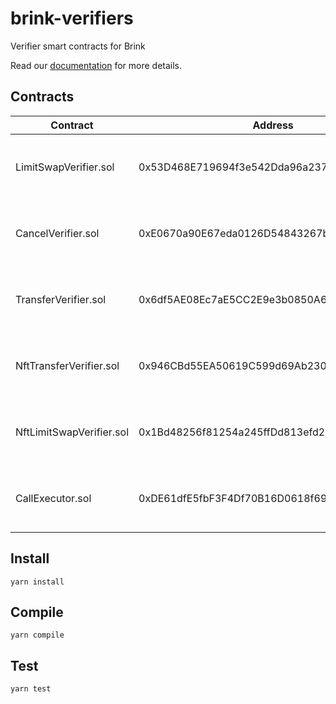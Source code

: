 # brink-verifiers

Verifier smart contracts for Brink

Read our [documentation](https://brink.gitbook.io/brink/getting-started/platform-overview) for more details.

## Contracts

| Contract | Address | Networks |
| --- | --- | --- |
| LimitSwapVerifier.sol | 0x53D468E719694f3e542Dda96a237Af08eb394f2C |[mainnet](https://etherscan.io/address/0x53D468E719694f3e542Dda96a237Af08eb394f2C#code), [goerli](https://goerli.etherscan.io/address/0x53D468E719694f3e542Dda96a237Af08eb394f2C#code), [rinkeby](https://rinkeby.etherscan.io/address/0x53D468E719694f3e542Dda96a237Af08eb394f2C#code), [ropsten](https://ropsten.etherscan.io/address/0x53D468E719694f3e542Dda96a237Af08eb394f2C#code), [kovan](https://kovan.etherscan.io/address/0x53D468E719694f3e542Dda96a237Af08eb394f2C#code) |
| CancelVerifier.sol | 0xE0670a90E67eda0126D54843267b27Ca6343B2d8 |[mainnet](https://etherscan.io/address/0xE0670a90E67eda0126D54843267b27Ca6343B2d8#code), [goerli](https://goerli.etherscan.io/address/0xE0670a90E67eda0126D54843267b27Ca6343B2d8#code), [rinkeby](https://rinkeby.etherscan.io/address/0xE0670a90E67eda0126D54843267b27Ca6343B2d8#code), [ropsten](https://ropsten.etherscan.io/address/0xE0670a90E67eda0126D54843267b27Ca6343B2d8#code), [kovan](https://kovan.etherscan.io/address/0xE0670a90E67eda0126D54843267b27Ca6343B2d8#code) |
| TransferVerifier.sol | 0x6df5AE08Ec7aE5CC2E9e3b0850A61AD7C73bC9A9 |[mainnet](https://etherscan.io/address/0x6df5AE08Ec7aE5CC2E9e3b0850A61AD7C73bC9A9#code), [goerli](https://goerli.etherscan.io/address/0x6df5AE08Ec7aE5CC2E9e3b0850A61AD7C73bC9A9#code), [rinkeby](https://rinkeby.etherscan.io/address/0x6df5AE08Ec7aE5CC2E9e3b0850A61AD7C73bC9A9#code), [ropsten](https://ropsten.etherscan.io/address/0x6df5AE08Ec7aE5CC2E9e3b0850A61AD7C73bC9A9#code), [kovan](https://kovan.etherscan.io/address/0x6df5AE08Ec7aE5CC2E9e3b0850A61AD7C73bC9A9#code) |
| NftTransferVerifier.sol | 0x946CBd55EA50619C599d69Ab230Dff8707987D00 |[mainnet](https://etherscan.io/address/0x946CBd55EA50619C599d69Ab230Dff8707987D00#code), [goerli](https://goerli.etherscan.io/address/0x946CBd55EA50619C599d69Ab230Dff8707987D00#code), [rinkeby](https://rinkeby.etherscan.io/address/0x946CBd55EA50619C599d69Ab230Dff8707987D00#code), [ropsten](https://ropsten.etherscan.io/address/0x946CBd55EA50619C599d69Ab230Dff8707987D00#code), [kovan](https://kovan.etherscan.io/address/0x946CBd55EA50619C599d69Ab230Dff8707987D00#code) |
| NftLimitSwapVerifier.sol | 0x1Bd48256f81254a245ffDd813efd22Fefb542249 |[mainnet](https://etherscan.io/address/0x1Bd48256f81254a245ffDd813efd22Fefb542249#code), [goerli](https://goerli.etherscan.io/address/0x1Bd48256f81254a245ffDd813efd22Fefb542249#code), [rinkeby](https://rinkeby.etherscan.io/address/0x1Bd48256f81254a245ffDd813efd22Fefb542249#code), [ropsten](https://ropsten.etherscan.io/address/0x1Bd48256f81254a245ffDd813efd22Fefb542249#code), [kovan](https://kovan.etherscan.io/address/0x1Bd48256f81254a245ffDd813efd22Fefb542249#code) |
| CallExecutor.sol | 0xDE61dfE5fbF3F4Df70B16D0618f69B96A2754bf8 |[mainnet](https://etherscan.io/address/0xDE61dfE5fbF3F4Df70B16D0618f69B96A2754bf8#code), [goerli](https://goerli.etherscan.io/address/0xDE61dfE5fbF3F4Df70B16D0618f69B96A2754bf8#code), [rinkeby](https://rinkeby.etherscan.io/address/0xDE61dfE5fbF3F4Df70B16D0618f69B96A2754bf8#code), [ropsten](https://ropsten.etherscan.io/address/0xDE61dfE5fbF3F4Df70B16D0618f69B96A2754bf8#code), [kovan](https://kovan.etherscan.io/address/0xDE61dfE5fbF3F4Df70B16D0618f69B96A2754bf8#code) |

## Install

`yarn install`

## Compile

`yarn compile`

## Test

`yarn test`
